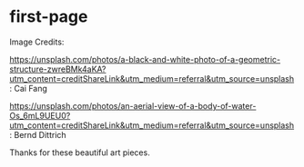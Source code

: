 # first-page


Image Credits: 

https://unsplash.com/photos/a-black-and-white-photo-of-a-geometric-structure-zwreBMk4aKA?utm_content=creditShareLink&utm_medium=referral&utm_source=unsplash : Cai Fang


https://unsplash.com/photos/an-aerial-view-of-a-body-of-water-Os_6mL9UEU0?utm_content=creditShareLink&utm_medium=referral&utm_source=unsplash : Bernd Dittrich


Thanks for these beautiful art pieces.

